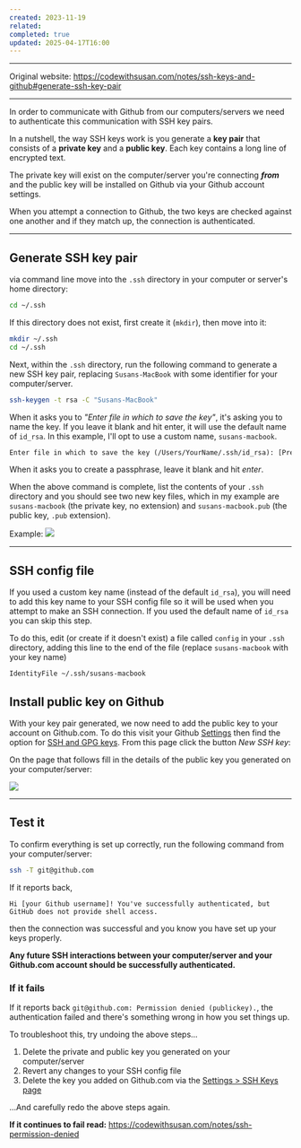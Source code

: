 ```yaml
---
created: 2023-11-19
related: 
completed: true
updated: 2025-04-17T16:00
---
```

---

Original website: https://codewithsusan.com/notes/ssh-keys-and-github#generate-ssh-key-pair

---
In order to communicate with Github from our computers/servers we need
to authenticate this communication with SSH key pairs.

In a nutshell, the way SSH keys work is you generate a **key pair** that
consists of a **private key** and a **public key**. Each key contains a
long line of encrypted text.

The private key will exist on the computer/server you're connecting
***from*** and the public key will be installed on Github via your
Github account settings.

When you attempt a connection to Github, the two keys are checked
against one another and if they match up, the connection is
authenticated.

---
## Generate SSH key pair
via command line move into the `.ssh` directory in your computer or server's home
directory:

``` bash 
cd ~/.ssh

```

If this directory does not exist, first create it (`mkdir`), then move
into it:

``` {.bash .hljs highlighted="yes"}
mkdir ~/.ssh
cd ~/.ssh
```

Next, within the `.ssh` directory, run the following command to generate
a new SSH key pair, replacing `Susans-MacBook` with some identifier for
your computer/server.

``` bash
ssh-keygen -t rsa -C "Susans-MacBook"
```

When it asks you to *"Enter file in which to save the key"*, it's asking
you to name the key. If you leave it blank and hit enter, it will use
the default name of `id_rsa`. In this example, I'll opt to use a custom
name, `susans-macbook`.

``` xml 
Enter file in which to save the key (/Users/YourName/.ssh/id_rsa): [Press enter]
```

When it asks you to create a passphrase, leave it blank and hit *enter*.

When the above command is complete, list the contents of your `.ssh`
directory and you should see two new key files, which in my example are
`susans-macbook` (the private key, no extension) and
`susans-macbook.pub` (the public key, `.pub` extension).

Example:
![](https://s3.amazonaws.com/making-the-internet/cws-ssh-keys-created@2x.png)

---
## SSH config file 

If you used a custom key name (instead of the default `id_rsa`), you
will need to add this key name to your SSH config file so it will be
used when you attempt to make an SSH connection. If you used the default
name of `id_rsa` you can skip this step.

To do this, edit (or create if it doesn't exist) a file called `config`
in your `.ssh` directory, adding this line to the end of the file
(replace `susans-macbook` with your key name)

``` bash 
IdentityFile ~/.ssh/susans-macbook
```

## Install public key on Github

With your key pair generated, we now need to add the public key to your
account on Github.com. To do this visit your Github
[Settings](https://github.com/settings/profile) then find the option for
[SSH and GPG keys](https://github.com/settings/keys). From this page
click the button *New SSH key*:

On the page that follows fill in the details of the public key you
generated on your computer/server:

![](https://s3.amazonaws.com/making-the-internet/cws-add-public-key-to-github@2x.png)

---
## Test it

To confirm everything is set up correctly, run the following command
from your computer/server:

``` bash
ssh -T git@github.com 
```

If it reports back,

`Hi [your Github username]! You've successfully authenticated, but GitHub does not provide shell access.`

then the connection was successful and you know you have set up your
keys properly.

**Any future SSH interactions between your computer/server and your
Github.com account should be successfully authenticated.**

### If it fails

If it reports back `git@github.com: Permission denied (publickey).`, the authentication failed and there's something wrong in how you set things up.

To troubleshoot this, try undoing the above steps\...

1.  Delete the private and public key you generated on your computer/server
2.  Revert any changes to your SSH config file
3.  Delete the key you added on Github.com via the [Settings \> SSH Keys page](https://github.com/settings/keys)

\...And carefully redo the above steps again.

**If it continues to fail read:** https://codewithsusan.com/notes/ssh-permission-denied

